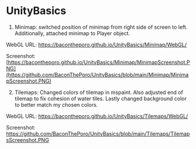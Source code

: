 # UnityBasics

1. Minimap: switched position of minimap from right side of screen to left. Additionally, attached minimap to Player object. 

  WebGL URL: https://bacontheporo.github.io/UnityBasics/Minimap/WebGL/
  
  Screenshot: [https://bacontheporo.github.io/UnityBasics/Minimap/MinimapScreenshot.PNG](https://github.com/BaconThePoro/UnityBasics/blob/main/Minimap/MinimapScreenshot.PNG)


2. Tilemaps: Changed colors of tilemap in mspaint. Also adjusted end of tilemap to fix cohesion of water tiles. Lastly changed background color to better match my chosen colors. 

  WebGL URL: https://bacontheporo.github.io/UnityBasics/Tilemaps/WebGL/
  
  Screenshot: https://github.com/BaconThePoro/UnityBasics/blob/main/Tilemaps/TilemapsScreenshot.PNG
 
